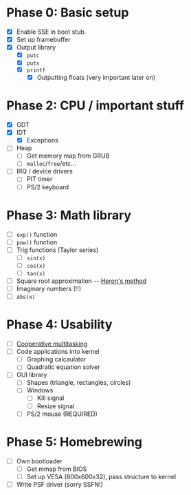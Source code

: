 # Phase 0: Basic setup
- [X] Enable SSE in boot stub.
- [X] Set up framebuffer
- [X] Output library
  - [X] `putc`
  - [X] `puts`
  - [X] `printf`
    - [X] Outputting floats (very important later on)

# Phase 2: CPU / important stuff
- [X] GDT
- [X] IDT
  - [X] Exceptions
- [ ] Heap
  - [ ] Get memory map from GRUB
  - [ ] `malloc`/`free`/etc...
- [ ] IRQ / device drivers
  - [ ] PIT timer
  - [ ] PS/2 keyboard

# Phase 3: Math library
- [ ] `exp()` function
- [ ] `pow()` function
- [ ] Trig functions (Taylor series)
    - [ ] `sin(x)`
    - [ ] `cos(x)`
    - [ ] `tan(x)`
- [ ] Square root approximation -- [Heron's method](https://en.wikipedia.org/wiki/Methods_of_computing_square_roots#Heron's_method)
- [ ] Imaginary numbers (!!)
- [ ] `abs(x)`

# Phase 4: Usability
- [ ]  [Cooperative multitasking](https://wiki.osdev.org/Cooperative_Multitasking)
- [ ] Code applications into kernel
    - [ ] Graphing calcaulator
    - [ ] Quadratic equation solver
- [ ] GUI library
    - [ ] Shapes (triangle, rectangles, circles)
    - [ ] Windows
        - [ ] Kill signal
        - [ ] Resize signal
    - [ ] PS/2 mouse (REQUIRED)

# Phase 5: Homebrewing
- [ ] Own bootloader
    - [ ] Get mmap from BIOS
    - [ ] Set up VESA (800x600x32), pass structure to kernel
- [ ] Write PSF driver (sorry SSFN!)
